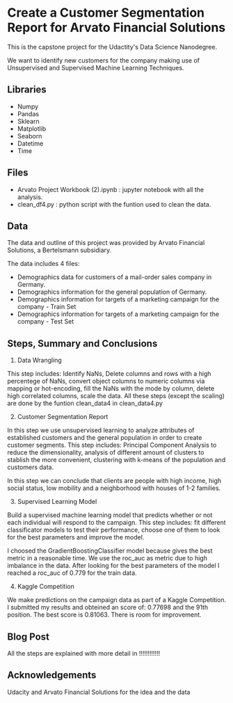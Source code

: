 # Create a Customer Segmentation Report for Arvato Financial Solutions

This is the capstone project for the Udactity's Data Science Nanodegree. 

We want to identify new customers for the company making use of Unsupervised and Supervised Machine Learning Techniques.

## Libraries
- Numpy
- Pandas
- Sklearn
- Matplotlib
- Seaborn
- Datetime
- Time

## Files
- Arvato Project Workbook (2).ipynb : jupyter notebook with all the analysis.
- clean_df4.py : python script with the funtion used to clean the data.

## Data

The data and outline of this project was provided by Arvato Financial Solutions, a Bertelsmann subsidiary.

The data includes 4 files:

- Demographics data for customers of a mail-order sales company in Germany.
- Demographics information for the general population of Germany.
- Demographics information for targets of a marketing campaign for the company - Train Set
- Demographics information for targets of a marketing campaign for the company - Test Set

## Steps, Summary and Conclusions

1. Data Wrangling

This step includes: Identify NaNs, Delete columns and rows with a high percentege of NaNs, convert object columns to numeric
columns via mapping or hot-encoding, fill the NaNs with the mode by column, delete high correlated columns, scale the data. 
All these steps (except the scaling) are done by the funtion clean_data4 in clean_data4.py

2. Customer Segmentation Report

In this step we use unsupervised learning to analyze attributes of established customers and the general population in order 
to create customer segments. This step includes: Principal Component Analysis to reduce the dimensionality, analysis of 
different amount of clusters to stablish the more convenient, clustering with k-means of the population and customers data. 

In this step we can conclude that clients are people with high income, high social status, low mobility and a neighborhood 
with houses of 1-2 families.

3. Supervised Learning Model

Build a supervised machine learning model that predicts whether or not each individual will respond to the campaign. This 
step includes: fit different classificator models to test their performance, choose one of them to look for the best 
parameters and improve the model. 

I choosed the GradientBoostingClassifier model because gives the best metric in a reasonable time. We use the roc_auc as 
metric due to high imbalance in the data. After looking for the best parameters of the model I reached a roc_auc of 0.779
for the train data.


4. Kaggle Competition

We make predictions on the campaign data as part of a Kaggle Competition. I submitted my results and obteined an score of:
0.77698 and the 91th position. The best score is 0.81063. There is room for improvement.

## Blog Post

All the steps are explained with more detail in !!!!!!!!!!!!



## Acknowledgements
Udacity and Arvato Financial Solutions for the idea and the data













